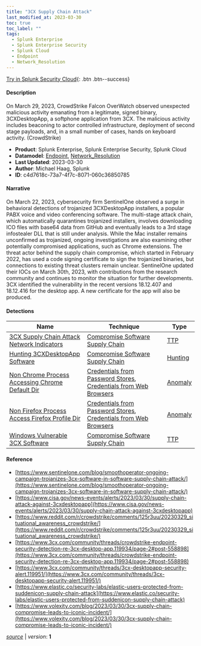 ```yaml
---
title: "3CX Supply Chain Attack"
last_modified_at: 2023-03-30
toc: true
toc_label: ""
tags:
  - Splunk Enterprise
  - Splunk Enterprise Security
  - Splunk Cloud
  - Endpoint
  - Network_Resolution
---
```


[Try in Splunk Security Cloud](https://www.splunk.com/en_us/cyber-security.html){: .btn .btn--success}

#### Description

On March 29, 2023, CrowdStrike Falcon OverWatch observed unexpected malicious activity emanating from a legitimate, signed binary, 3CXDesktopApp,  a softphone application from 3CX. The malicious activity includes beaconing to actor controlled infrastructure, deployment of second stage payloads, and, in a small number of cases, hands on keyboard activity. (CrowdStrike)

- **Product**: Splunk Enterprise, Splunk Enterprise Security, Splunk Cloud
- **Datamodel**: [Endpoint](https://docs.splunk.com/Documentation/CIM/latest/User/Endpoint), [Network_Resolution](https://docs.splunk.com/Documentation/CIM/latest/User/NetworkResolution)
- **Last Updated**: 2023-03-30
- **Author**: Michael Haag, Splunk
- **ID**: c4d7618c-73a7-4f7c-8071-060c36850785

#### Narrative

On March 22, 2023, cybersecurity firm SentinelOne observed a surge in behavioral detections of trojanized 3CXDesktopApp installers, a popular PABX voice and video conferencing software. The multi-stage attack chain, which automatically quarantines trojanized installers, involves downloading ICO files with base64 data from GitHub and eventually leads to a 3rd stage infostealer DLL that is still under analysis. While the Mac installer remains unconfirmed as trojanized, ongoing investigations are also examining other potentially compromised applications, such as Chrome extensions. The threat actor behind the supply chain compromise, which started in February 2022, has used a code signing certificate to sign the trojanized binaries, but connections to existing threat clusters remain unclear. SentinelOne updated their IOCs on March 30th, 2023, with contributions from the research community and continues to monitor the situation for further developments. 3CX identified the vulnerability in the recent versions 18.12.407 and 18.12.416 for the desktop app. A new certificate for the app will also be produced.

#### Detections

| Name        | Technique   | Type         |
| ----------- | ----------- |--------------|
| [3CX Supply Chain Attack Network Indicators](/endpoint/791b727c-deec-4fbe-a732-756131b3c5a1/) | [Compromise Software Supply Chain](/tags/#compromise-software-supply-chain) | [TTP](https://github.com/splunk/security_content/wiki/Detection-Analytic-Types) |
| [Hunting 3CXDesktopApp Software](/endpoint/553d0429-1a1c-44bf-b3f5-a8513deb9ee5/) | [Compromise Software Supply Chain](/tags/#compromise-software-supply-chain) | [Hunting](https://github.com/splunk/security_content/wiki/Detection-Analytic-Types) |
| [Non Chrome Process Accessing Chrome Default Dir](/endpoint/81263de4-160a-11ec-944f-acde48001122/) | [Credentials from Password Stores](/tags/#credentials-from-password-stores), [Credentials from Web Browsers](/tags/#credentials-from-web-browsers) | [Anomaly](https://github.com/splunk/security_content/wiki/Detection-Analytic-Types) |
| [Non Firefox Process Access Firefox Profile Dir](/endpoint/e6fc13b0-1609-11ec-b533-acde48001122/) | [Credentials from Password Stores](/tags/#credentials-from-password-stores), [Credentials from Web Browsers](/tags/#credentials-from-web-browsers) | [Anomaly](https://github.com/splunk/security_content/wiki/Detection-Analytic-Types) |
| [Windows Vulnerable 3CX Software](/endpoint/f2cc1584-46ee-485b-b905-977c067f36de/) | [Compromise Software Supply Chain](/tags/#compromise-software-supply-chain) | [TTP](https://github.com/splunk/security_content/wiki/Detection-Analytic-Types) |

#### Reference

* [https://www.sentinelone.com/blog/smoothoperator-ongoing-campaign-trojanizes-3cx-software-in-software-supply-chain-attack/](https://www.sentinelone.com/blog/smoothoperator-ongoing-campaign-trojanizes-3cx-software-in-software-supply-chain-attack/)
* [https://www.cisa.gov/news-events/alerts/2023/03/30/supply-chain-attack-against-3cxdesktopapp](https://www.cisa.gov/news-events/alerts/2023/03/30/supply-chain-attack-against-3cxdesktopapp)
* [https://www.reddit.com/r/crowdstrike/comments/125r3uu/20230329_situational_awareness_crowdstrike/](https://www.reddit.com/r/crowdstrike/comments/125r3uu/20230329_situational_awareness_crowdstrike/)
* [https://www.3cx.com/community/threads/crowdstrike-endpoint-security-detection-re-3cx-desktop-app.119934/page-2#post-558898](https://www.3cx.com/community/threads/crowdstrike-endpoint-security-detection-re-3cx-desktop-app.119934/page-2#post-558898)
* [https://www.3cx.com/community/threads/3cx-desktopapp-security-alert.119951/](https://www.3cx.com/community/threads/3cx-desktopapp-security-alert.119951/)
* [https://www.elastic.co/security-labs/elastic-users-protected-from-suddenicon-supply-chain-attack](https://www.elastic.co/security-labs/elastic-users-protected-from-suddenicon-supply-chain-attack)
* [https://www.volexity.com/blog/2023/03/30/3cx-supply-chain-compromise-leads-to-iconic-incident/](https://www.volexity.com/blog/2023/03/30/3cx-supply-chain-compromise-leads-to-iconic-incident/)



[*source*](https://github.com/splunk/security_content/tree/develop/stories/3cx_supply_chain_attack.yml) \| *version*: **1**